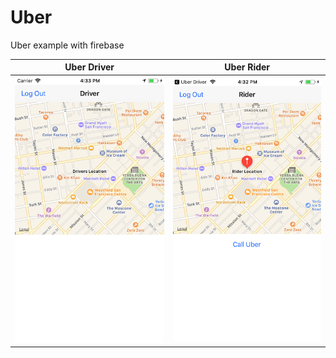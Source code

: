# Uber
Uber example with firebase


|   Uber Driver   |   Uber Rider    |
|:---------------:|:---------------:|
| ![png](https://github.com/jcapasix/Uber/blob/master/Uber%20Driver/Uber%20Driver/Assets.xcassets/screen/Driver.imageset/Driver.png?=50) | ![png](https://github.com/jcapasix/Uber/blob/master/Uber%20Driver/Uber%20Driver/Assets.xcassets/screen/Rider.imageset/Rider.png?) |
